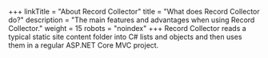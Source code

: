 +++
linkTitle = "About Record Collector"
title = "What does Record Collector do?"
description = "The main features and advantages when using Record Collector."
weight = 15
robots = "noindex"
+++
Record Collector reads a typical static site content folder into C# lists and objects and then uses them in a regular ASP.NET Core MVC project.